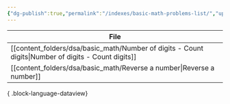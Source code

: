```yaml
---
{"dg-publish":true,"permalink":"/indexes/basic-math-problems-list/","updated":"2025-06-02T15:29:06.991+05:30"}
---
```


| File                                                                                                   |
| ------------------------------------------------------------------------------------------------------ |
| [[content_folders/dsa/basic_math/Number of digits - Count digits\|Number of digits - Count digits]] |
| [[content_folders/dsa/basic_math/Reverse a number\|Reverse a number]]                               |

{ .block-language-dataview}
